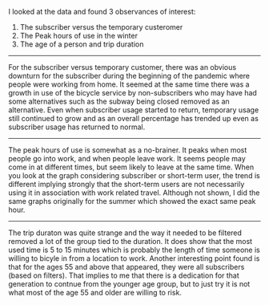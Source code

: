 I looked at the data and found 3 observances of interest:


1.  The subscriber versus the temporary custeromer
2.  The Peak hours of use in the winter
3.  The age of a person and trip duration

---------------------------------------------------------
For the subscriber versus temporary customer, there was 
an obvious downturn for the subscriber during the 
beginning of the pandemic where people were working from
home.  It seemed at the same time there was a growth in
use of the bicycle service by non-subscribers who may
have had some alternatives such as the subway being closed
removed as an alternative.  Even when subscriber usage 
started to return, temporary usage still continued to 
grow and as an overall percentage has trended up even
as subscriber usage has returned to normal.

------------------------------------------------------------
The peak hours of use is somewhat as a no-brainer.  It peaks
when most people go into work, and when people leave work. 
It seems people may come in at different times, but seem likely
to leave at the same time.  When you look at the graph considering
subscriber or short-term user, the trend is different implying
strongly that the short-term users are not necessarily using it
in association with work related travel.  Although not shown, I
did the same graphs originally for the summer which showed the 
exact same peak hour.

----------------------------------------------------------------
The trip duraton was quite strange and the way it needed to be
filtered removed a lot of the group tied to the duration.  It
does show that the most used time is 5 to 15 minutes which is
probably the length of time someone is willing to bicyle in 
from a location to work.  Another interesting point found is
that for the ages 55 and above that appeared, they were all
subscribers (based on filters).  That implies to me that 
there is a dedication for that generation to contnue from
the younger age group, but to just try it is not what most
of the age 55 and older are willing to risk.